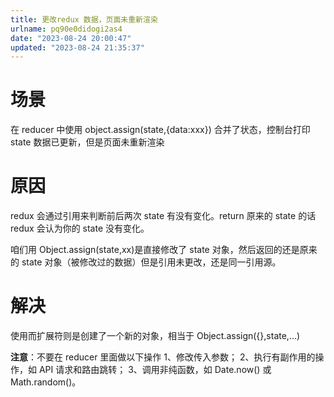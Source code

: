 ```yaml
---
title: 更改redux 数据，页面未重新渲染
urlname: pq90e0didogi2as4
date: "2023-08-24 20:00:47"
updated: "2023-08-24 21:35:37"
---
```


# 场景

在 reducer 中使用 object.assign(state,{data:xxx}) 合并了状态，控制台打印 state 数据已更新，但是页面未重新渲染

# 原因

redux 会通过引用来判断前后两次 state 有没有变化。return 原来的 state 的话 redux 会认为你的 state 没有变化。

咱们用 Object.assign(state,xx)是直接修改了 state 对象，然后返回的还是原来的 state 对象（被修改过的数据）但是引用未更改，还是同一引用源。

# 解决

使用而扩展符则是创建了一个新的对象，相当于 Object.assign({},state,...)

**注意**：不要在 reducer 里面做以下操作
1、修改传入参数；
2、执行有副作用的操作，如 API 请求和路由跳转；
3、调用非纯函数，如 Date.now() 或 Math.random()。
